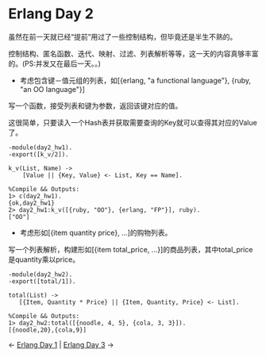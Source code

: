 # Erlang Day 2

虽然在前一天就已经“提前”用过了一些控制结构，但毕竟还是半生不熟的。

控制结构、匿名函数、迭代、映射、过滤、列表解析等等，这一天的内容真够丰富的。(PS:并发又在最后一天。。)

* 考虑包含键－值元组的列表，如[{erlang, "a functional language"}, {ruby, "an OO language"}] 

写一个函数，接受列表和键为参数，返回该键对应的值。

这很简单，只要读入一个Hash表并获取需要查询的Key就可以查得其对应的Value了。

```
-module(day2_hw1).
-export([k_v/2]).

k_v(List, Name) -> 
    [Value || {Key, Value} <- List, Key == Name].

%Compile && Outputs:
1> c(day2_hw1).
{ok,day2_hw1}
2> day2_hw1:k_v([{ruby, "OO"}, {erlang, "FP"}], ruby).
["OO"]
```

* 考虑形如[{item quantity price}, ...]的购物列表。

写一个列表解析，构建形如[{item total_price, ...}]的商品列表，其中total_price是quantity乘以price。

```
-module(day2_hw2).
-export([total/1]).

total(List) ->
   [{Item, Quantity * Price} || {Item, Quantity, Price} <- List].

%Compile && Outputs:
1> day2_hw2:total([{noodle, 4, 5}, {cola, 3, 3}]).
[{noodle,20},{cola,9}]
```

<- [Erlang Day 1](Erlang_day_1.md) | [Erlang Day 3](Erlang_day_3.md) ->

